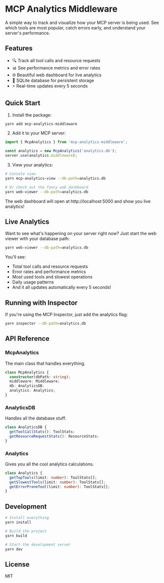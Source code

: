 # MCP Analytics Middleware

A simple way to track and visualize how your MCP server is being used. See which tools are most popular, catch errors early, and understand your server's performance.

## Features

- 🔍 Track all tool calls and resource requests
- 📊 See performance metrics and error rates
- 🌐 Beautiful web dashboard for live analytics
- 💾 SQLite database for persistent storage
- ⚡ Real-time updates every 5 seconds

## Quick Start

1. Install the package:
```bash
yarn add mcp-analytics-middleware
```

2. Add it to your MCP server:
```typescript
import { McpAnalytics } from 'mcp-analytics-middleware';

const analytics = new McpAnalytics('analytics.db');
server.use(analytics.middleware);
```

3. View your analytics:
```bash
# Console view
yarn mcp-analytics-view --db-path=analytics.db

# Or check out the fancy web dashboard
yarn web-viewer --db-path=analytics.db
```

The web dashboard will open at http://localhost:5000 and show you live analytics!

## Live Analytics

Want to see what's happening on your server right now? Just start the web viewer with your database path:

```bash
yarn web-viewer --db-path=analytics.db
```

You'll see:
- Total tool calls and resource requests
- Error rates and performance metrics
- Most used tools and slowest operations
- Daily usage patterns
- And it all updates automatically every 5 seconds!

## Running with Inspector

If you're using the MCP Inspector, just add the analytics flag:

```bash
yarn inspector --db-path=analytics.db
```

## API Reference

### McpAnalytics
The main class that handles everything.

```typescript
class McpAnalytics {
  constructor(dbPath: string);
  middleware: Middleware;
  db: AnalyticsDB;
  analytics: Analytics;
}
```

### AnalyticsDB
Handles all the database stuff.

```typescript
class AnalyticsDB {
  getToolCallStats(): ToolStats;
  getResourceRequestStats(): ResourceStats;
}
```

### Analytics
Gives you all the cool analytics calculations.

```typescript
class Analytics {
  getTopTools(limit: number): ToolStats[];
  getSlowestTools(limit: number): ToolStats[];
  getErrorProneTool(limit: number): ToolStats[];
}
```

## Development

```bash
# Install everything
yarn install

# Build the project
yarn build

# Start the development server
yarn dev
```

## License

MIT
